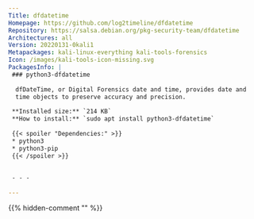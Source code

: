 ```yaml
---
Title: dfdatetime
Homepage: https://github.com/log2timeline/dfdatetime
Repository: https://salsa.debian.org/pkg-security-team/dfdatetime
Architectures: all
Version: 20220131-0kali1
Metapackages: kali-linux-everything kali-tools-forensics 
Icon: /images/kali-tools-icon-missing.svg
PackagesInfo: |
 ### python3-dfdatetime
 
  dfDateTime, or Digital Forensics date and time, provides date and
  time objects to preserve accuracy and precision.
 
 **Installed size:** `214 KB`  
 **How to install:** `sudo apt install python3-dfdatetime`  
 
 {{< spoiler "Dependencies:" >}}
 * python3
 * python3-pip
 {{< /spoiler >}}
 
 
 - - -
 
---
```

{{% hidden-comment "<!--Do not edit anything above this line-->" %}}
